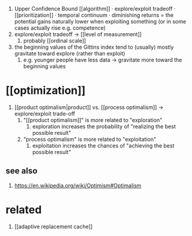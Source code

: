 1. Upper Confidence Bound [[algorithm]] · explore/exploit tradeoff · [[prioritization]] · temporal continuum · diminishing returns = the potential gains naturally lower when exploiting something (or in some cases actually rise e.g. competence)
2. explore/exploit tradeoff → [[level of measurement]]
	1. probably [[ordinal scale]]
3. the beginning values of the Gittins index tend to (usually) mostly gravitate toward explore (rather than exploit)
	1. e.g. younger people have less data → gravitate more toward the beginning values

# [[optimization]]
1. [[product optimalism|product]] vs. [[process optimalism]] → explore/exploit trade-off
	1. "[[product optimalism]]" is more related to "exploration"
		1. exploration increases the probability of "realizing the best possible result"
	2. "process optimalism" is more related to "exploitation"
		1. exploitation increases the chances of "achieving the best possible result"

## see also
1. https://en.wikipedia.org/wiki/Optimism#Optimalism

# related
1. [[adaptive replacement cache]]
